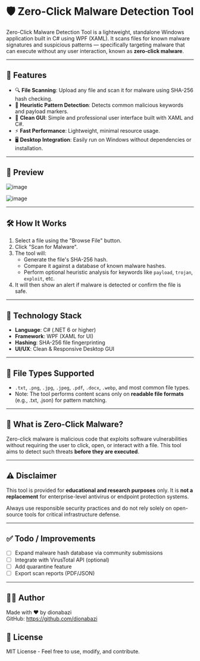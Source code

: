 # 🛡️ Zero-Click Malware Detection Tool

Zero-Click Malware Detection Tool is a lightweight, standalone Windows application built in C# using WPF (XAML). It scans files for known malware signatures and suspicious patterns — specifically targeting malware that can execute without any user interaction, known as **zero-click malware**.

---

## 🚀 Features

- 🔍 **File Scanning**: Upload any file and scan it for malware using SHA-256 hash checking.
- 🧠 **Heuristic Pattern Detection**: Detects common malicious keywords and payload markers.
- 🧾 **Clean GUI**: Simple and professional user interface built with XAML and C#.
- ⚡ **Fast Performance**: Lightweight, minimal resource usage.
- 🖥️ **Desktop Integration**: Easily run on Windows without dependencies or installation.

---

## 📸 Preview

![image](https://github.com/user-attachments/assets/9fa505c6-0b8b-4a0e-b175-ac62a49f5680)


![image](https://github.com/user-attachments/assets/4c34aa07-32a3-4fec-9285-ffab3a6b14be)


---

## 🛠️ How It Works

1. Select a file using the "Browse File" button.
2. Click "Scan for Malware".
3. The tool will:
   - Generate the file's SHA-256 hash.
   - Compare it against a database of known malware hashes.
   - Perform optional heuristic analysis for keywords like `payload`, `trojan`, `exploit`, etc.
4. It will then show an alert if malware is detected or confirm the file is safe.

---

## 🧬 Technology Stack

- **Language**: C# (.NET 6 or higher)
- **Framework**: WPF (XAML for UI)
- **Hashing**: SHA-256 file fingerprinting
- **UI/UX**: Clean & Responsive Desktop GUI

---

## 📂 File Types Supported

- `.txt`, `.png`, `.jpg`, `.jpeg`, `.pdf`, `.docx`, `.webp`, and most common file types.
- Note: The tool performs content scans only on **readable file formats** (e.g., .txt, .json) for pattern matching.

---

## 🧠 What is Zero-Click Malware?

Zero-click malware is malicious code that exploits software vulnerabilities without requiring the user to click, open, or interact with a file. This tool aims to detect such threats **before they are executed**.

---

## ⚠️ Disclaimer

This tool is provided for **educational and research purposes** only. It is **not a replacement** for enterprise-level antivirus or endpoint protection systems.

Always use responsible security practices and do not rely solely on open-source tools for critical infrastructure defense.

---

## ✅ Todo / Improvements

- [ ] Expand malware hash database via community submissions
- [ ] Integrate with VirusTotal API (optional)
- [ ] Add quarantine feature
- [ ] Export scan reports (PDF/JSON)

---

## 🧑‍💻 Author

Made with ❤️ by dionabazi  
GitHub: https://github.com/dionabazi


## 📄 License

MIT License - Feel free to use, modify, and contribute.
